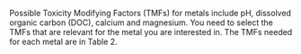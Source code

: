 Possible Toxicity Modifying Factors (TMFs) for metals include pH, dissolved organic carbon (DOC),
calcium and magnesium.
You need to select the TMFs that are relevant for the metal you are interested in.  The TMFs needed for
each metal are in Table 2.